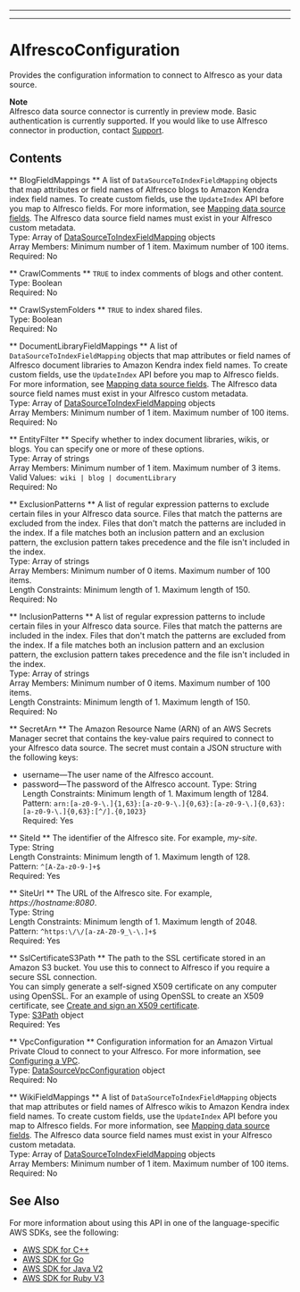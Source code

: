 --------

--------

# AlfrescoConfiguration<a name="API_AlfrescoConfiguration"></a>

Provides the configuration information to connect to Alfresco as your data source\.

**Note**  
Alfresco data source connector is currently in preview mode\. Basic authentication is currently supported\. If you would like to use Alfresco connector in production, contact [Support](http://aws.amazon.com/contact-us/)\.

## Contents<a name="API_AlfrescoConfiguration_Contents"></a>

 ** BlogFieldMappings **   <a name="Kendra-Type-AlfrescoConfiguration-BlogFieldMappings"></a>
A list of `DataSourceToIndexFieldMapping` objects that map attributes or field names of Alfresco blogs to Amazon Kendra index field names\. To create custom fields, use the `UpdateIndex` API before you map to Alfresco fields\. For more information, see [ Mapping data source fields](https://docs.aws.amazon.com/kendra/latest/dg/field-mapping.html)\. The Alfresco data source field names must exist in your Alfresco custom metadata\.  
Type: Array of [DataSourceToIndexFieldMapping](API_DataSourceToIndexFieldMapping.md) objects  
Array Members: Minimum number of 1 item\. Maximum number of 100 items\.  
Required: No

 ** CrawlComments **   <a name="Kendra-Type-AlfrescoConfiguration-CrawlComments"></a>
 `TRUE` to index comments of blogs and other content\.  
Type: Boolean  
Required: No

 ** CrawlSystemFolders **   <a name="Kendra-Type-AlfrescoConfiguration-CrawlSystemFolders"></a>
 `TRUE` to index shared files\.  
Type: Boolean  
Required: No

 ** DocumentLibraryFieldMappings **   <a name="Kendra-Type-AlfrescoConfiguration-DocumentLibraryFieldMappings"></a>
A list of `DataSourceToIndexFieldMapping` objects that map attributes or field names of Alfresco document libraries to Amazon Kendra index field names\. To create custom fields, use the `UpdateIndex` API before you map to Alfresco fields\. For more information, see [ Mapping data source fields](https://docs.aws.amazon.com/kendra/latest/dg/field-mapping.html)\. The Alfresco data source field names must exist in your Alfresco custom metadata\.  
Type: Array of [DataSourceToIndexFieldMapping](API_DataSourceToIndexFieldMapping.md) objects  
Array Members: Minimum number of 1 item\. Maximum number of 100 items\.  
Required: No

 ** EntityFilter **   <a name="Kendra-Type-AlfrescoConfiguration-EntityFilter"></a>
Specify whether to index document libraries, wikis, or blogs\. You can specify one or more of these options\.  
Type: Array of strings  
Array Members: Minimum number of 1 item\. Maximum number of 3 items\.  
Valid Values:` wiki | blog | documentLibrary`   
Required: No

 ** ExclusionPatterns **   <a name="Kendra-Type-AlfrescoConfiguration-ExclusionPatterns"></a>
A list of regular expression patterns to exclude certain files in your Alfresco data source\. Files that match the patterns are excluded from the index\. Files that don't match the patterns are included in the index\. If a file matches both an inclusion pattern and an exclusion pattern, the exclusion pattern takes precedence and the file isn't included in the index\.  
Type: Array of strings  
Array Members: Minimum number of 0 items\. Maximum number of 100 items\.  
Length Constraints: Minimum length of 1\. Maximum length of 150\.  
Required: No

 ** InclusionPatterns **   <a name="Kendra-Type-AlfrescoConfiguration-InclusionPatterns"></a>
A list of regular expression patterns to include certain files in your Alfresco data source\. Files that match the patterns are included in the index\. Files that don't match the patterns are excluded from the index\. If a file matches both an inclusion pattern and an exclusion pattern, the exclusion pattern takes precedence and the file isn't included in the index\.  
Type: Array of strings  
Array Members: Minimum number of 0 items\. Maximum number of 100 items\.  
Length Constraints: Minimum length of 1\. Maximum length of 150\.  
Required: No

 ** SecretArn **   <a name="Kendra-Type-AlfrescoConfiguration-SecretArn"></a>
The Amazon Resource Name \(ARN\) of an AWS Secrets Manager secret that contains the key\-value pairs required to connect to your Alfresco data source\. The secret must contain a JSON structure with the following keys:  
+ username—The user name of the Alfresco account\.
+ password—The password of the Alfresco account\.
Type: String  
Length Constraints: Minimum length of 1\. Maximum length of 1284\.  
Pattern: `arn:[a-z0-9-\.]{1,63}:[a-z0-9-\.]{0,63}:[a-z0-9-\.]{0,63}:[a-z0-9-\.]{0,63}:[^/].{0,1023}`   
Required: Yes

 ** SiteId **   <a name="Kendra-Type-AlfrescoConfiguration-SiteId"></a>
The identifier of the Alfresco site\. For example, *my\-site*\.  
Type: String  
Length Constraints: Minimum length of 1\. Maximum length of 128\.  
Pattern: `^[A-Za-z0-9-]+$`   
Required: Yes

 ** SiteUrl **   <a name="Kendra-Type-AlfrescoConfiguration-SiteUrl"></a>
The URL of the Alfresco site\. For example, *https://hostname:8080*\.  
Type: String  
Length Constraints: Minimum length of 1\. Maximum length of 2048\.  
Pattern: `^https:\/\/[a-zA-Z0-9_\-\.]+$`   
Required: Yes

 ** SslCertificateS3Path **   <a name="Kendra-Type-AlfrescoConfiguration-SslCertificateS3Path"></a>
The path to the SSL certificate stored in an Amazon S3 bucket\. You use this to connect to Alfresco if you require a secure SSL connection\.  
You can simply generate a self\-signed X509 certificate on any computer using OpenSSL\. For an example of using OpenSSL to create an X509 certificate, see [Create and sign an X509 certificate](https://docs.aws.amazon.com/elasticbeanstalk/latest/dg/configuring-https-ssl.html)\.  
Type: [S3Path](API_S3Path.md) object  
Required: Yes

 ** VpcConfiguration **   <a name="Kendra-Type-AlfrescoConfiguration-VpcConfiguration"></a>
Configuration information for an Amazon Virtual Private Cloud to connect to your Alfresco\. For more information, see [Configuring a VPC](https://docs.aws.amazon.com/kendra/latest/dg/vpc-configuration.html)\.  
Type: [DataSourceVpcConfiguration](API_DataSourceVpcConfiguration.md) object  
Required: No

 ** WikiFieldMappings **   <a name="Kendra-Type-AlfrescoConfiguration-WikiFieldMappings"></a>
A list of `DataSourceToIndexFieldMapping` objects that map attributes or field names of Alfresco wikis to Amazon Kendra index field names\. To create custom fields, use the `UpdateIndex` API before you map to Alfresco fields\. For more information, see [ Mapping data source fields](https://docs.aws.amazon.com/kendra/latest/dg/field-mapping.html)\. The Alfresco data source field names must exist in your Alfresco custom metadata\.  
Type: Array of [DataSourceToIndexFieldMapping](API_DataSourceToIndexFieldMapping.md) objects  
Array Members: Minimum number of 1 item\. Maximum number of 100 items\.  
Required: No

## See Also<a name="API_AlfrescoConfiguration_SeeAlso"></a>

For more information about using this API in one of the language\-specific AWS SDKs, see the following:
+  [AWS SDK for C\+\+](https://docs.aws.amazon.com/goto/SdkForCpp/kendra-2019-02-03/AlfrescoConfiguration) 
+  [AWS SDK for Go](https://docs.aws.amazon.com/goto/SdkForGoV1/kendra-2019-02-03/AlfrescoConfiguration) 
+  [AWS SDK for Java V2](https://docs.aws.amazon.com/goto/SdkForJavaV2/kendra-2019-02-03/AlfrescoConfiguration) 
+  [AWS SDK for Ruby V3](https://docs.aws.amazon.com/goto/SdkForRubyV3/kendra-2019-02-03/AlfrescoConfiguration) 